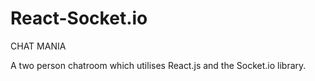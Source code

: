 # React-Socket.io

CHAT MANIA

A two person chatroom which utilises React.js and the Socket.io library.
